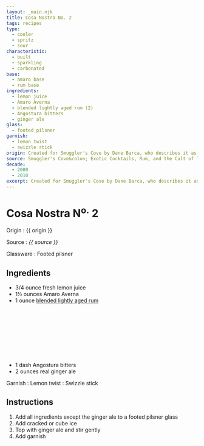 ```yaml
---
layout: _main.njk
title: Cosa Nostra No. 2
tags: recipes
type:
  - cooler
  - spritz
  - sour
characteristic:
  - built
  - sparkling
  - carbonated
base:
  - amaro base
  - rum base
ingredients:
  - lemon juice
  - Amaro Averna
  - blended lightly aged rum (2)
  - Angostura bitters
  - ginger ale
glass:
  - footed pilsner
garnish:
  - lemon twist
  - swizzle stick
origin: Created for Smuggler's Cove by Dane Barca, who describes it as <q>Polite yet deadly.</q>
source: Smuggler's Cove&colon; Exotic Cocktails, Rum, and the Cult of Tiki
decade:
  - 2000
  - 2010
excerpt: Created for Smuggler's Cove by Dane Barca, who describes it as "Polite yet deadly."
---
```


<!-- markdownlint-disable MD025 -->
# Cosa Nostra N<sup>o.</sup> 2
<!-- markdownlint-disable MD025 -->

Origin
  : {{ origin }}

Source
  : <cite>{{ source }}</cite>

Glassware
  : Footed pilsner

## Ingredients

- 3/4 ounce fresh lemon juice
- 1&frac12; ounces Amaro Averna
- 1 ounce [blended lightly aged rum](/rums/04-rum-blended-lightly-aged/)<icon-l space="1em" class="bigger" label="(2)"><span class="with-icon"><svg class="icon"><use href="/assets/images/icons/circle-2.svg#circle-2"></use></svg></span></icon-l>
- 1 dash Angostura bitters
- 2 ounces real ginger ale

Garnish
  : Lemon twist
  : Swizzle stick

## Instructions

1. Add all ingredients except the ginger ale to a footed pilsner glass
2. Add cracked or cube ice
3. Top with ginger ale and stir gently
4. Add garnish
